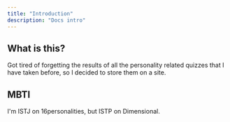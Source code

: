 ```yaml
---
title: "Introduction"
description: "Docs intro"
---
```


## What is this?

Got tired of forgetting the results of all the personality related quizzes that I have taken before, so I decided to store them on a site.

## MBTI

I'm ISTJ on 16personalities, but ISTP on Dimensional.